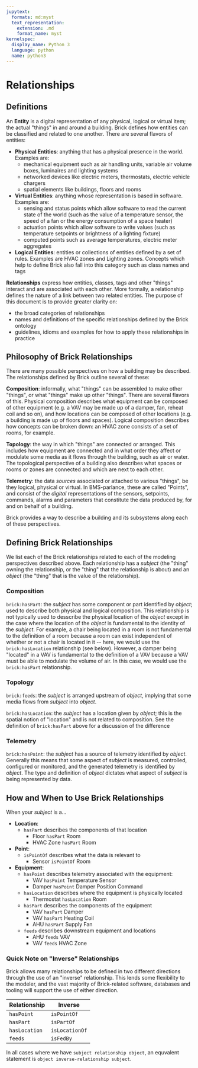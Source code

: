 ```yaml
---
jupytext:
  formats: md:myst
  text_representation:
    extension: .md
    format_name: myst
kernelspec:
  display_name: Python 3
  language: python
  name: python3
---
```


Relationships
=============

## Definitions

An **Entity** is a digital representation of any physical, logical or virtual item; the actual "things" in and around a building.  Brick defines how entities can be classified and related to one another. There are several flavors of entities:

- **Physical Entities**: anything that has a physical presence in the world. Examples are:
    - mechanical equipment such as air handling units, variable air volume boxes, luminaires and lighting systems
    - networked devices like electric meters, thermostats, electric vehicle chargers
    - spatial elements like buildings, floors and rooms
- **Virtual Entities**: anything whose representation is based in software. Examples are:
    - sensing and status points which allow software to read the current state of the world (such as the value of a temperature sensor, the speed of a fan or the energy consumption of a space heater)
    - actuation points which allow software to write values (such as temperature setpoints or brightness of a lighting fixture)
    - computed points such as average temperatures, electric meter aggregates
- **Logical Entities**: entities or collections of entities defined by a set of rules. Examples are HVAC zones and Lighting zones. Concepts which help to define Brick also fall into this category such as class names and tags

**Relationships** express how entities, classes, tags and other "things" interact and are associated with each other. More formally, a relationship defines the nature of a link between two related entities. The purpose of this document is to provide greater clarity on:

- the broad categories of relationships
- names and definitions of the specific relationships defined by the Brick ontology
- guidelines, idioms and examples for how to apply these relationships in practice

## Philosophy of Brick Relationships

There are many possible perspectives on how a building may be described. The relationships defined by Brick outline several of these:

**Composition**: informally, what "things" can be assembled to make other "things", or what "things" make up other "things". There are several flavors of this. Physical composition describes what equipment can be composed of other equipment (e.g. a VAV may be made up of a damper, fan, reheat coil and so on), and how locations can be composed of other locations (e.g. a building is made up of floors and spaces). Logical composition describes how concepts can be broken down: an HVAC zone consists of a set of rooms, for example.

**Topology**: the way in which "things" are connected or arranged. This includes how equipment are connected and in what order they affect or modulate some media as it flows through the building, such as air or water. The topological perspective of a building also describes what spaces or rooms or zones are connected and which are next to each other.

**Telemetry**: the data *sources* associated or attached to various "things", be they logical, physical or virtual. In BMS-parlance, these are called "Points", and consist of the *digital* representations of the sensors, setpoints, commands, alarms and parameters that constitute the data produced by, for and on behalf of a building.

Brick provides a way to describe a building and its subsystems along each of these perspectives.

## Defining Brick Relationships

We list each of the Brick relationships related to each of the modeling perspectives described above. Each relationship has a *subject* (the "thing" owning the relationship, or the "thing" that the relationship is about) and an *object* (the "thing" that is the value of the relationship).

### Composition

`brick:hasPart`: the *subject* has some component or part identified by *object*; used to describe both physical and logical composition. This relationship is not typically used to desscribe the physical location of the *object* except in the case where the location of the *object* is fundamental to the identity of the *subject*. For example, a chair being located in a room is not fundamental to the definition of a room because a room can exist independent of whether or not a chair is located in it -- here, we would use the `brick:hasLocation` relationship (see below). However, a damper being "located" in a VAV is fundamental to the definition of a VAV because a VAV must be able to modulate the volume of air. In this case, we would use the `brick:hasPart` relationship.

### Topology

`brick:feeds`: the *subject* is arranged upstream of *object*, implying that some media flows from *subject* into *object*.

`brick:hasLocation`: the *subject* has a location given by *object*; this is the spatial notion of "location" and is not related to composition. See the definition of `brick:hasPart` above for a discussion of the difference


### Telemetry

`brick:hasPoint`: the *subject* has a source of telemetry identified by *object*. Generally this means that some aspect of *subject* is measured, controlled, configured or monitored, and the generated telemetry is identified by *object*. The type and definition of *object* dictates what aspect of *subject* is being represented by data.

## How and When to Use Brick Relationships

When your *subject* is a...

- **Location**:
  - `hasPart` describes the components of that location
    - Floor `hasPart` Room
    - HVAC Zone `hasPart` Room
- **Point**:
  - `isPointOf` describes what the data is relevant to
    - Sensor `isPointOf` Room
- **Equipment**:
  - `hasPoint` describes telemetry associated with the equipment:
    - VAV `hasPoint` Temperature Sensor
    - Damper `hasPoint` Damper Position Command
  - `hasLocation` describes where the equipment is physically located
    - Thermostat `hasLocation` Room
  - `hasPart` describes the components of the equipment
    - VAV `hasPart` Damper
    - VAV `hasPart` Heating Coil
    - AHU `hasPart` Supply Fan
  - `feeds` describes downstream equipment and locations
    - AHU `feeds` VAV
    - VAV `feeds` HVAC Zone

### Quick Note on "Inverse" Relationships

Brick allows many relationships to be defined in two different directions through the use of an "inverse" relationship. This lends some flexibility to the modeler, and the vast majority of Brick-related software, databases and tooling will support the use of either direction.

| Relationship | Inverse |
|--------------|---------|
| `hasPoint`   | `isPointOf` |
| `hasPart`    | `isPartOf` |
| `hasLocation`| `isLocationOf` |
| `feeds`      | `isFedBy` |

In all cases where we have `subject relationship object`, an equvalent statement is `object inverse-relationship subject`.

